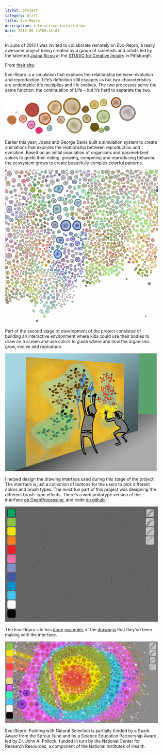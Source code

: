 ```yaml
---
layout: project
category: draft
title: Evo-Repro
description: interactive installation
date: 2012-06-24T00:43:01
---
```

In June of 2012 I was invited to collaborate remotely on Evo-Repro, a really awesome project being created by a group of scientists and artists led by the talented [Joana Ricou](http://www.joanaricou.com/) at the [STUDIO for Creative Inquiry](http://studioforcreativeinquiry.org/) in Pittsburgh.

From [their site](http://evorepro.tumblr.com/):

Evo-Repro is a simulation that explores the relationship between evolution and reproduction. Life’s definition still escapes us but two characteristics are undeniable: life multiplies and life evolves. The two processes serve the same function: the continuation of Life – but it’s hard to separate the two.

![](/images/projects/evo-repro/evo01.png)

Earlier this year, Joana and George Davis built a simulation system to create animations that explores the relationship between reproduction and evolution. Based on an initial population of organisms and parametrized values to guide their eating, growing, competing and reproducing behavior, the ecosystem grows to create beautifully complex colorful patterns.

![](/images/projects/evo-repro/evo02.jpg)

Part of the second stage of development of the project consisted of building an interactive environment where kids could use their bodies to draw on a screen and use colors to guide where and how the organisms grow, evolve and reproduce.

![](/images/projects/evo-repro/evo_interaction.png)

I helped design the drawing interface used during this stage of the project. The interface is just a collection of buttons for the users to pick different colors and brush types. The most fun part of this project was designing the different brush-type effects. There's a web prototype version of the interface [on OpenProcessing](http://www.openprocessing.org/sketch/64067), and code [on github](https://github.com/thiagohersan/evoReproBrushProcessing).

![](/images/projects/evo-repro/evo_interface.png)

The Evo-Repro site has [more](http://evorepro.tumblr.com/post/27481040582/screenshot) [examples](http://evorepro.tumblr.com/post/27353809477/screenshot-from-painting-with-natural-selection) of the [drawings](http://evorepro.tumblr.com/post/27833528115/by-celine-berger) that they’ve been making with the interface.

![](/images/projects/evo-repro/evo_drawing.jpg)

Evo-Repro: Painting with Natural Selection is partially funded by a Spark Award from the Sprout Fund and by a Science Education Partnership Award, led by Dr. John A. Pollock, funded in turn by the National Center for Research Resources, a component of the National Institutes of Health.
